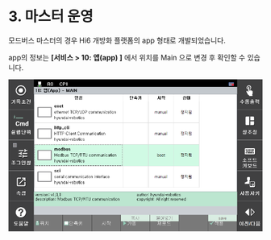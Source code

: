 ﻿# 3. 마스터 운영
모드버스 마스터의 경우 Hi6 개방화 플랫폼의 app 형태로 개발되었습니다.

app의 정보는 **\[서비스 > 10: 앱(app) ]** 에서 위치를 Main 으로 변경 후 확인할 수 있습니다.

![](../_assets/image29.png)